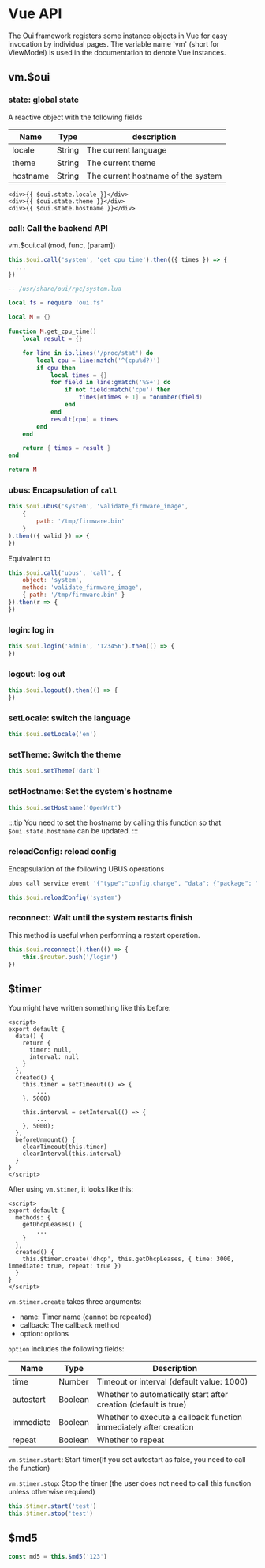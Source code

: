 # Vue API

The Oui framework registers some instance objects in Vue for easy invocation by individual pages.
The variable name 'vm' (short for ViewModel) is used in the documentation to denote Vue instances.

## vm.$oui

### state: global state

A reactive object with the following fields

| Name  | Type | description |
| ---------- | --------| ------------- |
| locale     | String  | The current language |
| theme      | String  | The current theme    |
| hostname   | String  | The current hostname of the system |

```vue
<div>{{ $oui.state.locale }}</div>
<div>{{ $oui.state.theme }}</div>
<div>{{ $oui.state.hostname }}</div>
```

### call: Call the backend API

vm.$oui.call(mod, func, [param])

<CodeGroup>
  <CodeGroupItem title="Vue" active>

```js
this.$oui.call('system', 'get_cpu_time').then(({ times }) => {
  ...
})
```

  </CodeGroupItem>

  <CodeGroupItem title="Lua">

```lua
-- /usr/share/oui/rpc/system.lua

local fs = require 'oui.fs'

local M = {}

function M.get_cpu_time()
    local result = {}

    for line in io.lines('/proc/stat') do
        local cpu = line:match('^(cpu%d?)')
        if cpu then
            local times = {}
            for field in line:gmatch('%S+') do
                if not field:match('cpu') then
                    times[#times + 1] = tonumber(field)
                end
            end
            result[cpu] = times
        end
    end

    return { times = result }
end

return M
```

  </CodeGroupItem>
</CodeGroup>

### ubus: Encapsulation of `call`

```js
this.$oui.ubus('system', 'validate_firmware_image',
    {
        path: '/tmp/firmware.bin'
    }
).then(({ valid }) => {
})
```
Equivalent to

```js
this.$oui.call('ubus', 'call', {
    object: 'system',
    method: 'validate_firmware_image',
    { path: '/tmp/firmware.bin' }
}).then(r => {
})
```

### login: log in

```js
this.$oui.login('admin', '123456').then(() => {
})
```

### logout: log out

```js
this.$oui.logout().then(() => {
})
```

### setLocale: switch the language

```js
this.$oui.setLocale('en')
```

### setTheme: Switch the theme

```js
this.$oui.setTheme('dark')
```

### setHostname: Set the system's hostname

```js
this.$oui.setHostname('OpenWrt')
```

:::tip
You need to set the hostname by calling this function so that `$oui.state.hostname` can be updated.
:::

### reloadConfig: reload config

Encapsulation of the following UBUS operations

```sh
ubus call service event '{"type":"config.change", "data": {"package": "system"}}'
```

```js
this.$oui.reloadConfig('system')
```

### reconnect: Wait until the system restarts finish

This method is useful when performing a restart operation.

```js
this.$oui.reconnect().then(() => {
    this.$router.push('/login')
})
```

## $timer

You might have written something like this before:

```vue
<script>
export default {
  data() {
    return {
      timer: null,
      interval: null
    }
  },
  created() {
    this.timer = setTimeout(() => {
        ...
    }, 5000)

    this.interval = setInterval(() => {
        ...
    }, 5000);
  },
  beforeUnmount() {
    clearTimeout(this.timer)
    clearInterval(this.interval)
  }
}
</script>
```

After using `vm.$timer`, it looks like this:

```vue
<script>
export default {
  methods: {
    getDhcpLeases() {
        ...
    }
  },
  created() {
    this.$timer.create('dhcp', this.getDhcpLeases, { time: 3000, immediate: true, repeat: true })
  }
}
</script>
```

`vm.$timer.create` takes three arguments:

* name: Timer name (cannot be repeated)
* callback: The callback method
* option: options

`option` includes the following fields:

| Name  | Type | Description |
| ---------- | --------| ------------- |
| time      | Number   | Timeout or interval (default value: 1000) |
| autostart | Boolean  | Whether to automatically start after creation (default is true)  |
| immediate | Boolean  | Whether to execute a callback function immediately after creation |
| repeat    | Boolean  | Whether to repeat |

`vm.$timer.start`: Start timer(If you set autostart as false, you need to call the function)

`vm.$timer.stop`: Stop the timer (the user does not need to call this function unless otherwise required)

```js
this.$timer.start('test')
this.$timer.stop('test')
```

## $md5

```js
const md5 = this.$md5('123')
```

